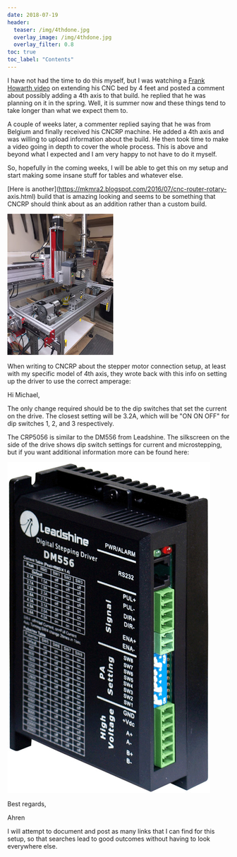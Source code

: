 ```yaml
---
date: 2018-07-19
header:
  teaser: /img/4thdone.jpg
  overlay_image: /img/4thdone.jpg
  overlay_filter: 0.8
toc: true
toc_label: "Contents"
--- 
```

I have not had the time to do this myself, but I was watching a [Frank Howarth
video](https://youtu.be/ygND7TFziF8) on extending his CNC bed by 4 feet and
posted a comment about possibly adding a 4th axis to that build. he replied
that he was planning on it in the spring. Well, it is summer now and these
things tend to take longer than what we expect them to.

A couple of weeks later, a commenter replied saying that he was from Belgium
and finally received his CNCRP machine. He added a 4th axis and was willing to
upload information about the build. He then took time to make a video going in
depth to cover the whole process. This is above and beyond what I expected and
I am very happy to not have to do it myself.

So, hopefully in the coming weeks, I will be able to get this on my setup and
start making some insane stuff for tables and whatever else.

[Here is another](https://mkmra2.blogspot.com/2016/07/cnc-router-rotary-
axis.html) build that is amazing looking and seems to be something that CNCRP
should think about as an addition rather than a custom build.


![](/img/4thdone.jpg)


When writing to CNCRP about the stepper motor connection setup, at least with
my specific model of 4th axis, they wrote back with this info on setting up
the driver to use the correct amperage:

Hi Michael,

The only change required should be to the dip switches that set the current on
the drive. The closest setting will be 3.2A, which will be "ON ON OFF" for dip
switches 1, 2, and 3 respectively.

The CRP5056 is similar to the DM556 from Leadshine. The silkscreen on the side
of the drive shows dip switch settings for current and microstepping, but if
you want additional information more can be found here:

![](/img/leadshine114.gif)

Best regards,

Ahren

I will attempt to document and post as many links that I can find for this
setup, so that searches lead to good outcomes without having to look
everywhere else.

